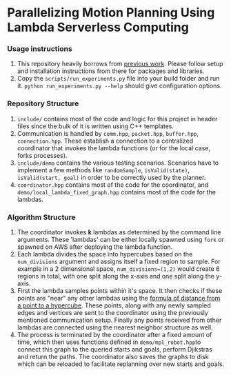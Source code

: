 # Parallelizing Motion Planning Using Lambda Serverless Computing

### Usage instructions
1. This repository heavily borrows from [previous work](https://github.com/BerkeleyAutomation/mplambda/). Please follow setup and installation instructions from there for packages and libraries.
2. Copy the `scripts/run_experiments.py` file into your build folder and run it. `python run_experiments.py --help` should give configuration options.


### Repository Structure
1. `include/` contains most of the code and logic for this project in header files since the bulk of it is written using C++ templates. 
2. Communication is handled by `comm.hpp`, `packet.hpp`, `buffer.hpp`, `connection.hpp`. These establish a connection to a centralized coordinator that invokes the lambda functions (or for the local case, forks processes). 
3. `include/demo` contains the various testing scenarios. Scenarios have to implement a few methods like `randomSample`, `isValid(state)`, `isValid(start, goal)` in order to be correctly used by the planner.
4. `coordinator.hpp` contains most of the code for the coordinator, and `demo/local_lambda_fixed_graph.hpp` contains most of the code for the lambdas.

### Algorithm Structure
1. The coordinator invokes **k** lambdas as determined by the command line arguments. These 'lambdas' can be either locally spawned using `fork` or spawned on AWS after deploying the lambda function. 
2. Each lambda divides the space into hypercubes based on the `num_divisions` argument and assigns itself a fixed region to sample. For example in a 2 dimensional space, `num_divisions=(1,2)` would create 6 regions in total, with one split along the x-axis and one split along the y-axis.
3. First the lambda samples points within it's space. It then checks if these points are "near" any other lambdas using the [formula of distance from a point to a hypercube](https://math.stackexchange.com/questions/2133217/minimal-distance-to-a-cube-in-2d-and-3d-from-a-point-lying-outside). These points, along with any newly sampled edges and vertices are sent to the coordinator using the previously mentioned communication setup. Finally any points received from other lambdas are connected using the nearest neighbor structure as well.
4. The process is terminated by the coordinator after a fixed amount of time, which then uses functions defined in `demo/mpl_robot.hpp`to connect this graph to the queried starts and goals, perform Djikstras and return the paths. The coordinator also saves the graphs to disk which can be reloaded to facilitate replanning over new starts and goals.

